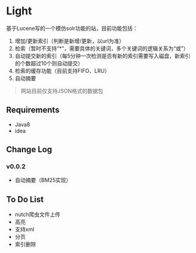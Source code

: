 # Light
基于Lucene写的一个模仿solr功能的站，目前功能包括：
1. 增加/更新索引（判断是新增/更新，以url为准）
2. 检索（暂时不支持“\*”，需要具体的关键词，多个关键词的逻辑关系为“或”）
3. 自动提交新的索引（每5分钟一次检测是否有新的索引需要写入磁盘，新索引的个数超过10个则自动提交）
4. 检索的缓存功能（目前支持FIFO、LRU）
5. 自动摘要
>网站目前仅支持JSON格式的数据包

## Requirements
* Java8
* idea

## Change Log
### v0.0.2
* 自动摘要（BM25实现）

## To Do List
* nutch爬虫文件上传
* 高亮
* 支持xml
* 分页
* 索引删除
